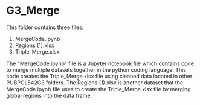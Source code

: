 # G3_Merge

This folder contains three files:
1) MergeCode.ipynb
2) Regions (1).xlsx
3) Triple_Merge.xlsx

The "MergeCode.ipynb" file is a Jupyter notebook file which contains code to merge multiple datasets together in the python coding language. This code creates the Triple_Merge.xlsx file using cleaned data located in other PUBPOL542G3 folders. The Regions (1).xlsx is another dataset that the MergeCode.ipynb file uses to create the Triple_Merge.xlsx file by merging global regions into the data frame. 
